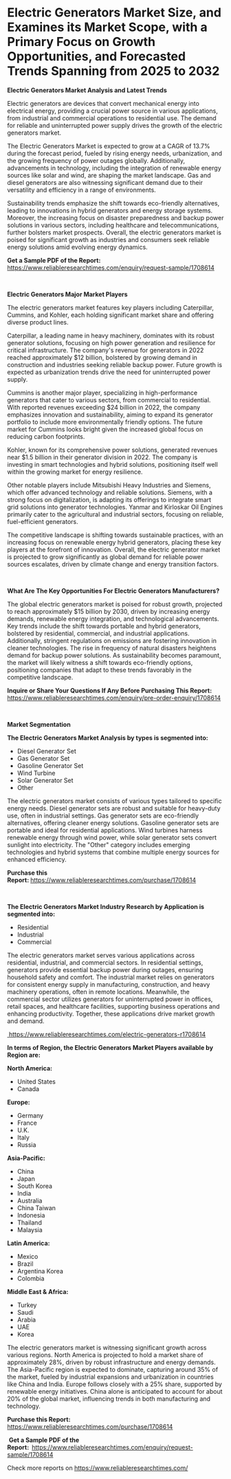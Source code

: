 <p><h1>Electric Generators Market Size, and Examines its Market Scope, with a Primary Focus on Growth Opportunities, and Forecasted Trends Spanning from 2025 to 2032</h1></p><p><strong>Electric Generators Market Analysis and Latest Trends</strong></p>
<p><p>Electric generators are devices that convert mechanical energy into electrical energy, providing a crucial power source in various applications, from industrial and commercial operations to residential use. The demand for reliable and uninterrupted power supply drives the growth of the electric generators market. </p><p>The Electric Generators Market is expected to grow at a CAGR of 13.7% during the forecast period, fueled by rising energy needs, urbanization, and the growing frequency of power outages globally. Additionally, advancements in technology, including the integration of renewable energy sources like solar and wind, are shaping the market landscape. Gas and diesel generators are also witnessing significant demand due to their versatility and efficiency in a range of environments. </p><p>Sustainability trends emphasize the shift towards eco-friendly alternatives, leading to innovations in hybrid generators and energy storage systems. Moreover, the increasing focus on disaster preparedness and backup power solutions in various sectors, including healthcare and telecommunications, further bolsters market prospects. Overall, the electric generators market is poised for significant growth as industries and consumers seek reliable energy solutions amid evolving energy dynamics.</p></p>
<p><strong>Get a Sample PDF of the Report:&nbsp;</strong> <a href="https://www.reliableresearchtimes.com/enquiry/request-sample/1708614?utm_campaign=2267&utm_medium=2&utm_source=Github&utm_content=ia&utm_term=31032025&utm_id=electric-generators">https://www.reliableresearchtimes.com/enquiry/request-sample/1708614</a></p>
<p>&nbsp;</p>
<p><strong>Electric Generators Major Market Players</strong></p>
<p><p>The electric generators market features key players including Caterpillar, Cummins, and Kohler, each holding significant market share and offering diverse product lines.</p><p>Caterpillar, a leading name in heavy machinery, dominates with its robust generator solutions, focusing on high power generation and resilience for critical infrastructure. The company's revenue for generators in 2022 reached approximately $12 billion, bolstered by growing demand in construction and industries seeking reliable backup power. Future growth is expected as urbanization trends drive the need for uninterrupted power supply.</p><p>Cummins is another major player, specializing in high-performance generators that cater to various sectors, from commercial to residential. With reported revenues exceeding $24 billion in 2022, the company emphasizes innovation and sustainability, aiming to expand its generator portfolio to include more environmentally friendly options. The future market for Cummins looks bright given the increased global focus on reducing carbon footprints.</p><p>Kohler, known for its comprehensive power solutions, generated revenues near $1.5 billion in their generator division in 2022. The company is investing in smart technologies and hybrid solutions, positioning itself well within the growing market for energy resilience.</p><p>Other notable players include Mitsubishi Heavy Industries and Siemens, which offer advanced technology and reliable solutions. Siemens, with a strong focus on digitalization, is adapting its offerings to integrate smart grid solutions into generator technologies. Yanmar and Kirloskar Oil Engines primarily cater to the agricultural and industrial sectors, focusing on reliable, fuel-efficient generators.</p><p>The competitive landscape is shifting towards sustainable practices, with an increasing focus on renewable energy hybrid generators, placing these key players at the forefront of innovation. Overall, the electric generator market is projected to grow significantly as global demand for reliable power sources escalates, driven by climate change and energy transition factors.</p></p>
<p>&nbsp;</p>
<p><strong>What Are The Key Opportunities For Electric Generators Manufacturers?</strong></p>
<p><p>The global electric generators market is poised for robust growth, projected to reach approximately $15 billion by 2030, driven by increasing energy demands, renewable energy integration, and technological advancements. Key trends include the shift towards portable and hybrid generators, bolstered by residential, commercial, and industrial applications. Additionally, stringent regulations on emissions are fostering innovation in cleaner technologies. The rise in frequency of natural disasters heightens demand for backup power solutions. As sustainability becomes paramount, the market will likely witness a shift towards eco-friendly options, positioning companies that adapt to these trends favorably in the competitive landscape.</p></p>
<p><strong>Inquire or Share Your Questions If Any Before Purchasing This Report:</strong> <a href="https://www.reliableresearchtimes.com/enquiry/pre-order-enquiry/1708614?utm_campaign=2267&utm_medium=2&utm_source=Github&utm_content=ia&utm_term=31032025&utm_id=electric-generators">https://www.reliableresearchtimes.com/enquiry/pre-order-enquiry/1708614</a></p>
<p>&nbsp;</p>
<p><strong>Market Segmentation</strong></p>
<p><strong>The Electric Generators Market Analysis by types is segmented into:</strong></p>
<p><ul><li>Diesel Generator Set</li><li>Gas Generator Set</li><li>Gasoline Generator Set</li><li>Wind Turbine</li><li>Solar Generator Set</li><li>Other</li></ul></p>
<p><p>The electric generators market consists of various types tailored to specific energy needs. Diesel generator sets are robust and suitable for heavy-duty use, often in industrial settings. Gas generator sets are eco-friendly alternatives, offering cleaner energy solutions. Gasoline generator sets are portable and ideal for residential applications. Wind turbines harness renewable energy through wind power, while solar generator sets convert sunlight into electricity. The "Other" category includes emerging technologies and hybrid systems that combine multiple energy sources for enhanced efficiency.</p></p>
<p><strong>Purchase this Report:&nbsp;</strong><a href="https://www.reliableresearchtimes.com/purchase/1708614?utm_campaign=2267&utm_medium=2&utm_source=Github&utm_content=ia&utm_term=31032025&utm_id=electric-generators">https://www.reliableresearchtimes.com/purchase/1708614</a></p>
<p>&nbsp;</p>
<p><strong>The Electric Generators Market Industry Research by Application is segmented into:</strong></p>
<p><ul><li>Residential</li><li>Industrial</li><li>Commercial</li></ul></p>
<p><p>The electric generators market serves various applications across residential, industrial, and commercial sectors. In residential settings, generators provide essential backup power during outages, ensuring household safety and comfort. The industrial market relies on generators for consistent energy supply in manufacturing, construction, and heavy machinery operations, often in remote locations. Meanwhile, the commercial sector utilizes generators for uninterrupted power in offices, retail spaces, and healthcare facilities, supporting business operations and enhancing productivity. Together, these applications drive market growth and demand.</p></p>
<p><a href="https://www.reliableresearchtimes.com/electric-generators-r1708614?utm_campaign=2267&utm_medium=2&utm_source=Github&utm_content=ia&utm_term=31032025&utm_id=electric-generators">&nbsp;https://www.reliableresearchtimes.com/electric-generators-r1708614</a></p>
<p><strong>In terms of Region, the Electric Generators Market Players available by Region are:</strong></p>
<p>
    <p> <strong> North America: </strong>
        <ul>
            <li>United States</li>
            <li>Canada</li>
        </ul>
        </p> 
    <p> <strong> Europe: </strong>
        <ul>
            <li>Germany</li>
            <li>France</li>
            <li>U.K.</li>
            <li>Italy</li>
            <li>Russia</li>
        </ul>
        </p> 
    <p> <strong> Asia-Pacific: </strong>
        <ul>
            <li>China</li>
            <li>Japan</li>
            <li>South Korea</li>
            <li>India</li>
            <li>Australia</li>
            <li>China Taiwan</li>
            <li>Indonesia</li>
            <li>Thailand</li>
            <li>Malaysia</li>
        </ul>
        </p> 
    <p> <strong> Latin America: </strong>
        <ul>
            <li>Mexico</li>
            <li>Brazil</li>
            <li>Argentina Korea</li>
            <li>Colombia</li>
        </ul>
        </p> 
    <p> <strong> Middle East & Africa: </strong>
        <ul>
            <li>Turkey</li>
            <li>Saudi</li>
            <li>Arabia</li>
            <li>UAE</li>
            <li>Korea</li>
        </ul>
    </p>
    </p>
<p><p>The electric generators market is witnessing significant growth across various regions. North America is projected to hold a market share of approximately 28%, driven by robust infrastructure and energy demands. The Asia-Pacific region is expected to dominate, capturing around 35% of the market, fueled by industrial expansions and urbanization in countries like China and India. Europe follows closely with a 25% share, supported by renewable energy initiatives. China alone is anticipated to account for about 20% of the global market, influencing trends in both manufacturing and technology.</p></p>
<p><strong>Purchase this Report: </strong><a href="https://www.reliableresearchtimes.com/purchase/1708614?utm_campaign=2267&utm_medium=2&utm_source=Github&utm_content=ia&utm_term=31032025&utm_id=electric-generators">https://www.reliableresearchtimes.com/purchase/1708614</a></p>
<p>&nbsp;<strong>Get a Sample PDF of the Report:&nbsp;&nbsp;</strong><a href="https://www.reliableresearchtimes.com/enquiry/request-sample/1708614?utm_campaign=2267&utm_medium=2&utm_source=Github&utm_content=ia&utm_term=31032025&utm_id=electric-generators">https://www.reliableresearchtimes.com/enquiry/request-sample/1708614</a></p>
<p><strong></strong></p>
<p>Check more reports on <a href="https://www.reliableresearchtimes.com/?utm_campaign=2267&utm_medium=2&utm_source=Github&utm_content=ia&utm_term=31032025&utm_id=electric-generators">https://www.reliableresearchtimes.com/</a></p>